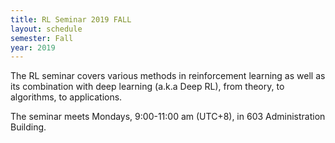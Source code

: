 ```yaml
---
title: RL Seminar 2019 FALL
layout: schedule
semester: Fall
year: 2019
---
```


The RL seminar covers various methods in reinforcement learning
as well as its combination with deep learning (a.k.a Deep RL),
from theory, to algorithms, to applications.

The seminar meets Mondays, 9:00-11:00 am (UTC+8), in 603 Administration Building.
